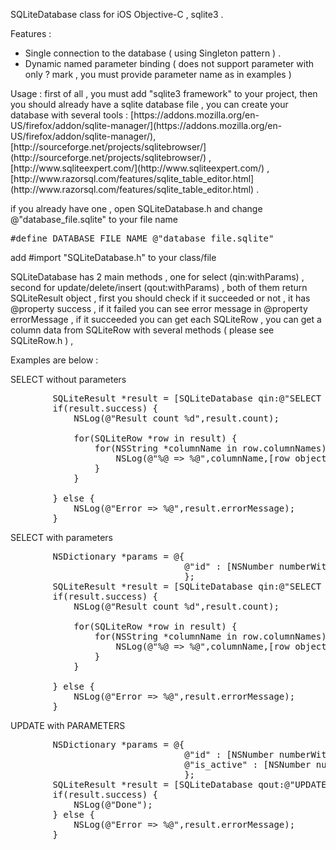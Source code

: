 SQLiteDatabase class for iOS Objective-C , sqlite3 .

Features :
<ul>
    <li>Single connection to the database ( using Singleton pattern ) .</li>
	<li>Dynamic named parameter binding ( does not support parameter with only ? mark , you must provide parameter name as in examples )</li>
</ul>
Usage :
first of all , you must add "sqlite3 framework" to your project, then you should already have a sqlite database file , you can create your database with several tools : [https://addons.mozilla.org/en-US/firefox/addon/sqlite-manager/](https://addons.mozilla.org/en-US/firefox/addon/sqlite-manager/), [http://sourceforge.net/projects/sqlitebrowser/](http://sourceforge.net/projects/sqlitebrowser/) , [http://www.sqliteexpert.com/](http://www.sqliteexpert.com/) , [http://www.razorsql.com/features/sqlite_table_editor.html](http://www.razorsql.com/features/sqlite_table_editor.html) .

if you already have one , open SQLiteDatabase.h and change @"database_file.sqlite" to your file name
<pre>#define DATABASE_FILE_NAME @"database_file.sqlite"</pre>
add #import "SQLiteDatabase.h" to your class/file

SQLiteDatabase has 2 main methods ,
one for select (qin:withParams) ,
second for update/delete/insert (qout:withParams) ,
both of them return SQLiteResult object , first you should check if it succeeded or not , it has @property success , if it failed you can see error message in @property errorMessage , if it succeeded you can get each SQLiteRow ,
you can get a column data from SQLiteRow with several methods ( please see SQLiteRow.h ) ,

Examples are below :

SELECT without parameters
<pre>        SQLiteResult *result = [SQLiteDatabase qin:@"SELECT * FROM table " withParams:nil];
        if(result.success) {
            NSLog(@"Result count %d",result.count);

            for(SQLiteRow *row in result) {
                for(NSString *columnName in row.columnNames) {
                    NSLog(@"%@ => %@",columnName,[row objectForColumnName:columnName]);
                }
            }

        } else {
            NSLog(@"Error => %@",result.errorMessage);
        }</pre>
SELECT with parameters
<pre>        NSDictionary *params = @{
                                 @"id" : [NSNumber numberWithInt:3]
                                 };
        SQLiteResult *result = [SQLiteDatabase qin:@"SELECT * FROM table WHERE id = :id " withParams:params];
        if(result.success) {
            NSLog(@"Result count %d",result.count);

            for(SQLiteRow *row in result) {
                for(NSString *columnName in row.columnNames) {
                    NSLog(@"%@ => %@",columnName,[row objectForColumnName:columnName]);
                }
            }

        } else {
            NSLog(@"Error => %@",result.errorMessage);
        }</pre>
UPDATE with PARAMETERS
<pre>        NSDictionary *params = @{
                                 @"id" : [NSNumber numberWithInt:3],
                                 @"is_active" : [NSNumber numberWithInt:9]
                                 };
        SQLiteResult *result = [SQLiteDatabase qout:@"UPDATE table SET is_active = :is_active WHERE id = :id " withParams:params];
        if(result.success) {
            NSLog(@"Done");
        } else {
            NSLog(@"Error => %@",result.errorMessage);
        }</pre>
